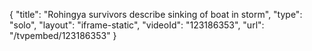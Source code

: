 {
    "title": "Rohingya survivors describe sinking of boat in storm",
    "type": "solo",
    "layout": "iframe-static",
    "videoId": "123186353",
    "url": "\/tvpembed\/123186353"
}